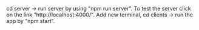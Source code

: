 
cd server -> run server by using "npm run server".
To test the server click on the link "http://localhost:4000/".
Add new terminal, cd clients -> run the app by "npm start".


